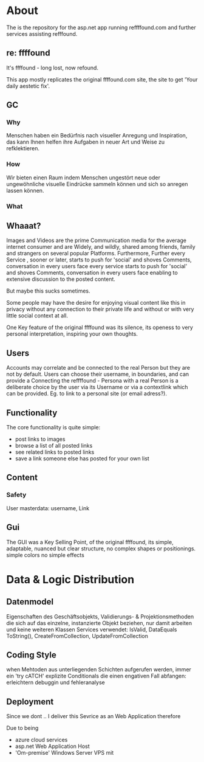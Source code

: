 # About 

The is the repository for the asp.net app running reffffound.com and 
further services assisting refffound.

## re: ffffound

It's ffffound - long lost, now refound.

This app mostly replicates the original ffffound.com site, the site to get 
'Your daily aestetic fix'.


## GC


### Why

Menschen haben ein Bedürfnis nach visueller Anregung und Inspiration, das kann Ihnen helfen
ihre Aufgaben in neuer Art und Weise zu refklektieren.


<!-- ihre Stimmung zu verbessern, 
ihr Aufgaben leichter zu erledigen und neue Denkweise zu entwickeln-->


### How

Wir bieten einen Raum indem Menschen ungestört neue oder ungewöhnliche 
visuelle Eindrücke sammeln können und sich so anregen lassen können.


### What 



## Whaaat?

Images and Videos are the prime Communication media for the average internet consumer and 
are Widely, and wildly, shared among friends, family and strangers on several popular Platforms.
Furthermore, Further every Service , sooner or later, starts to push for 'social' 
and shoves Comments, conversation in every users face
every service starts to push for 'social' and shoves Comments, conversation in every users face
enabling to extensive discussion to the posted content.

But maybe this sucks sometimes.

Some people may have the desire for enjoying visual content like this in privacy without any connection 
to their private life and without or with very little social context at all. 

One Key feature of the original ffffound was its silence, 
its openess to very personal interpretation, inspiring your own thoughts. 



## Users

Accounts may correlate and be connected to the real Person but they are not by default.
Users can choose their username, in boundaries, and can provide a 
Connecting the reffffound - Persona with a real Person is a deliberate choice by 
the user via its Username or via a contextlink which can be provided. 
Eg. to link to a personal site (or email adress?).



## Functionality

The core functionality is quite simple:

- post links to images
- browse a list of all posted links
- see related links to posted links
- save a link someone else has posted for your own list


## Content 

### Safety 

User masterdata: username, Link 

## Gui

The GUI was a Key Selling Point, of the original ffffound,
its simple, adaptable, 
nuanced but clear structure, 
no complex shapes or positionings.
simple colors no simple effects



# Data & Logic Distribution

## Datenmodel

Eigenschaften des Geschäftsobjekts, Validierungs- & Projektionsmethoden 
die sich auf das einzelne, instanzierte Objekt beziehen, nur damit arbeiten
und keine weiteren Klassen Services verwendet:
IsValid, DataEquals
ToString(), CreateFromCollection, UpdateFromCollection 


## Coding Style

when Mehtoden aus unterliegenden Schichten aufgerufen werden, immer ein 'try cATCH'
explizite Conditionals die einen engativen Fall abfangen: erleichtern debuggin und fehleranalyse


## Deployment

Since we dont ..
I deliver this Sevrice as an Web Application therefore 

Due to being 
+ azure cloud services
+ asp.net Web Application Host
+ 'Om-premise' Windows Server VPS mit 







